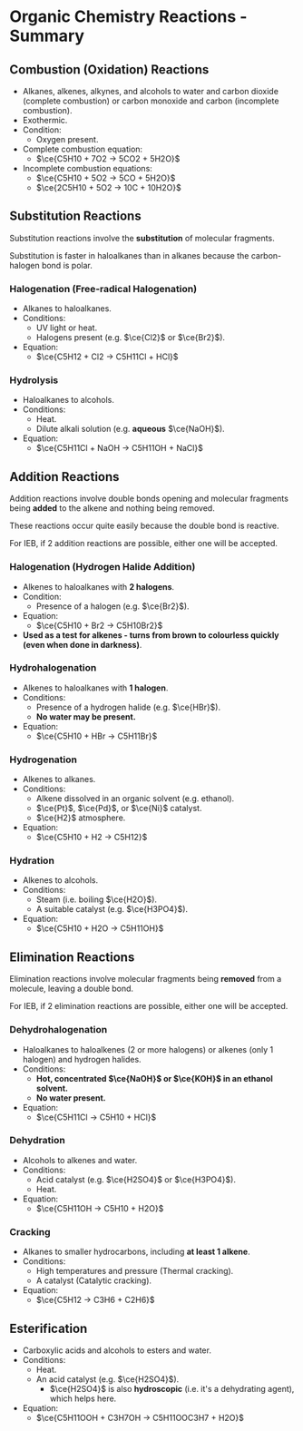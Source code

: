 # Organic Chemistry Reactions - Summary

## Combustion (Oxidation) Reactions

- Alkanes, alkenes, alkynes, and alcohols to water and carbon dioxide (complete combustion) or carbon monoxide and carbon (incomplete combustion).
- Exothermic.
- Condition:
  - Oxygen present.
- Complete combustion equation:
  - $\ce{C5H10 + 7O2 -> 5CO2 + 5H2O}$
- Incomplete combustion equations:
  - $\ce{C5H10 + 5O2 -> 5CO + 5H2O}$
  - $\ce{2C5H10 + 5O2 -> 10C + 10H2O}$

## Substitution Reactions

Substitution reactions involve the **substitution** of molecular fragments.

Substitution is faster in haloalkanes than in alkanes because the carbon-halogen bond is polar.

### Halogenation (Free-radical Halogenation)

- Alkanes to haloalkanes.
- Conditions:
  - UV light or heat.
  - Halogens present (e.g. $\ce{Cl2}$ or $\ce{Br2}$).
- Equation:
  - $\ce{C5H12 + Cl2 -> C5H11Cl + HCl}$

### Hydrolysis

- Haloalkanes to alcohols.
- Conditions:
  - Heat.
  - Dilute alkali solution (e.g. **aqueous** $\ce{NaOH}$).
- Equation:
  - $\ce{C5H11Cl + NaOH -> C5H11OH + NaCl}$

## Addition Reactions

Addition reactions involve double bonds opening and molecular fragments being **added** to the alkene and nothing being removed.

These reactions occur quite easily because the double bond is reactive.

For IEB, if 2 addition reactions are possible, either one will be accepted.

### Halogenation (Hydrogen Halide Addition)

- Alkenes to haloalkanes with **2 halogens**.
- Condition:
  - Presence of a halogen (e.g. $\ce{Br2}$).
- Equation:
  - $\ce{C5H10 + Br2 -> C5H10Br2}$
- **Used as a test for alkenes - turns from brown to colourless quickly (even when done in darkness)**.

### Hydrohalogenation

- Alkenes to haloalkanes with **1 halogen**.
- Conditions:
  - Presence of a hydrogen halide (e.g. $\ce{HBr}$).
  - **No water may be present.**
- Equation:
  - $\ce{C5H10 + HBr -> C5H11Br}$

### Hydrogenation

- Alkenes to alkanes.
- Conditions:
  - Alkene dissolved in an organic solvent (e.g. ethanol).
  - $\ce{Pt}$, $\ce{Pd}$, or $\ce{Ni}$ catalyst.
  - $\ce{H2}$ atmosphere.
- Equation:
  - $\ce{C5H10 + H2 -> C5H12}$

### Hydration

- Alkenes to alcohols.
- Conditions:
  - Steam (i.e. boiling $\ce{H2O}$).
  - A suitable catalyst (e.g. $\ce{H3PO4}$).
- Equation:
  - $\ce{C5H10 + H2O -> C5H11OH}$

## Elimination Reactions

Elimination reactions involve molecular fragments being **removed** from a molecule, leaving a double bond.

For IEB, if 2 elimination reactions are possible, either one will be accepted.

### Dehydrohalogenation

- Haloalkanes to haloalkenes (2 or more halogens) or alkenes (only 1 halogen) and hydrogen halides.
- Conditions:
  - **Hot, concentrated $\ce{NaOH}$ or $\ce{KOH}$ in an ethanol solvent.**
  - **No water present.**
- Equation:
  - $\ce{C5H11Cl -> C5H10 + HCl}$

### Dehydration

- Alcohols to alkenes and water.
- Conditions:
  - Acid catalyst (e.g. $\ce{H2SO4}$ or $\ce{H3PO4}$).
  - Heat.
- Equation:
  - $\ce{C5H11OH -> C5H10 + H2O}$

### Cracking

- Alkanes to smaller hydrocarbons, including **at least 1 alkene**.
- Conditions:
  - High temperatures and pressure (Thermal cracking).
  - A catalyst (Catalytic cracking).
- Equation:
  - $\ce{C5H12 -> C3H6 + C2H6}$

## Esterification

- Carboxylic acids and alcohols to esters and water.
- Conditions:
  - Heat.
  - An acid catalyst (e.g. $\ce{H2SO4}$).
    - $\ce{H2SO4}$ is also **hydroscopic** (i.e. it's a dehydrating agent), which helps here.
- Equation:
  - $\ce{C5H11OOH + C3H7OH -> C5H11OOC3H7 + H2O}$
